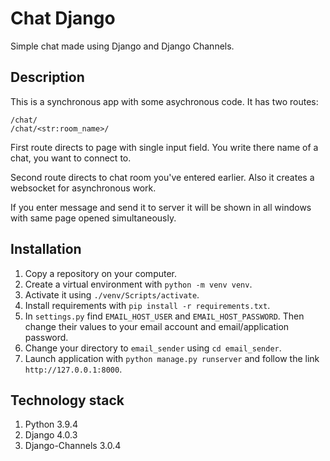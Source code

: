 # Chat Django
Simple chat made using Django and Django Channels.

## Description

This is a synchronous app with some asychronous code. It has two routes:

```
/chat/
/chat/<str:room_name>/
```

First route directs to page with single input field. You write there name of a chat, you want to connect to.

Second route directs to chat room you've entered earlier. Also it creates a websocket for asynchronous work.

If you enter message and send it to server it will be shown in all windows with same page opened simultaneously.

## Installation

1. Copy a repository on your computer.
2. Create a virtual environment with `python -m venv venv`.
3. Activate it using `./venv/Scripts/activate`.
4. Install requirements with `pip install -r requirements.txt`.
5. In `settings.py` find `EMAIL_HOST_USER` and `EMAIL_HOST_PASSWORD`. Then change their values to your email account and email/application password.
6. Change your directory to `email_sender` using `cd email_sender`.
7. Launch application with `python manage.py runserver` and follow the link `http://127.0.0.1:8000`.

## Technology stack

1. Python 3.9.4
2. Django 4.0.3
3. Django-Channels 3.0.4
